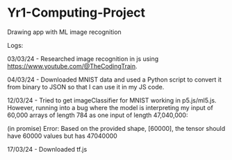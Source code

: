 # Yr1-Computing-Project
Drawing app with ML image recognition 


Logs:

03/03/24 - Researched image recognition in js using https://www.youtube.com/@TheCodingTrain.

04/03/24 - Downloaded MNIST data and used a Python script to convert it from binary to JSON so that I can use it in my JS code.

12/03/24 - Tried to get imageClassifier for MNIST working in p5.js/ml5.js. However, running into a bug where the model is interpreting my input of 60,000 arrays of length 784 as one input of length 47,040,000:

(in promise) Error: Based on the provided shape, [60000], the tensor should have 60000 values but has 47040000

17/03/24 - Downloaded tf.js
